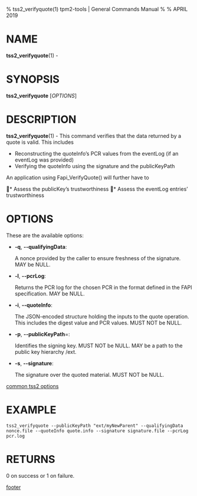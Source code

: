 % tss2_verifyquote(1) tpm2-tools | General Commands Manual
%
% APRIL 2019

# NAME

**tss2_verifyquote**(1) -

# SYNOPSIS

**tss2_verifyquote** [*OPTIONS*]

# DESCRIPTION

**tss2_verifyquote**(1) - This command verifies that the data returned by a quote is valid. This includes

  * Reconstructing the quoteInfo’s PCR values from the eventLog (if an eventLog was provided)
  * Verifying the quoteInfo using the signature and the publicKeyPath

An application using Fapi_VerifyQuote() will further have to

* Assess the publicKey’s trustworthiness
* Assess the eventLog entries’ trustworthiness

# OPTIONS

These are the available options:

  * **-q**, **\--qualifyingData**:

    A nonce provided by the caller to ensure freshness of the signature. MAY be NULL.

  * **-l**, **\--pcrLog**:

    Returns the PCR log for the chosen PCR in the format defined in the FAPI specification. MAY be NULL.

  * **-i**, **\--quoteInfo**:

    The JSON-encoded structure holding the inputs to the quote operation. This includes the digest value and PCR values. MUST NOT be NULL.

  * **-p**, **\--publicKeyPath**=:

    Identifies the signing key. MUST NOT be NULL. MAY be a path to the public key hierarchy /ext.

  * **-s**, **\--signature**:

    The signature over the quoted material. MUST NOT be NULL.

[common tss2 options](common/tss2-options.md)

# EXAMPLE

    tss2_verifyquote --publicKeyPath "ext/myNewParent" --qualifyingData nonce.file --quoteInfo quote.info --signature signature.file --pcrLog pcr.log

# RETURNS

0 on success or 1 on failure.

[footer](common/footer.md)
